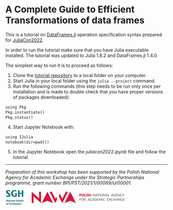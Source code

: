 # A Complete Guide to Efficient Transformations of data frames

This is a tutorial on [DataFrames.jl](https://github.com/JuliaData/DataFrames.jl)
operation specification syntax
prepared for [JuliaCon2022](https://juliacon.org/2022/).

In order to run the tutorial make sure that you have Julia executable installed.
The tutorial was updated to Julia 1.8.2 and DataFrames.jl 1.4.0.

The simplest way to run it is to proceed as follows:
1. Clone the
   [tutorial repository](https://github.com/bkamins/JuliaCon2022-DataFrames-Tutorial)
   to a local folder on your computer.
2. Start Julia in your local folder using the `julia --project` command.
3. Run the following commands (this step needs to be run only once per installation and is made to double check that you have proper versions of packages downloaded):
```
using Pkg
Pkg.instantiate()
Pkg.status()
```
4. Start Jupyter Notebook with:
```
using IJulia
notebook(dir=pwd())
```
5. In the Jupyter Notebook open the *juliacon2022.ipynb* file and follow the tutorial.

---

*Preparation of this workshop has been supported by the Polish National Agency for Academic Exchange under the Strategic Partnerships programme, grant number BPI/PST/2021/1/00069/U/00001.*

![SGH & NAWA](logo.png)